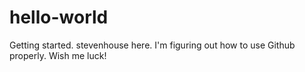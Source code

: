 # hello-world
Getting started.
stevenhouse here. I'm figuring out how to use Github properly. Wish me luck!
